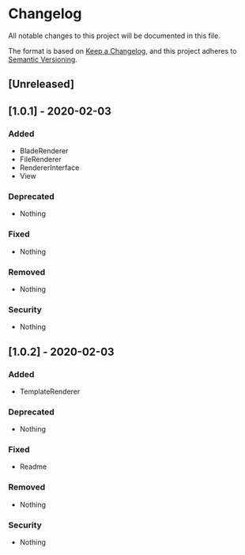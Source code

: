 # Changelog
All notable changes to this project will be documented in this file.

The format is based on [Keep a Changelog](https://keepachangelog.com/en/1.0.0/),
and this project adheres to [Semantic Versioning](https://semver.org/spec/v2.0.0.html).

## [Unreleased]

## [1.0.1] - 2020-02-03

### Added
- BladeRenderer
- FileRenderer
- RendererInterface
- View

### Deprecated
- Nothing

### Fixed
- Nothing

### Removed
- Nothing

### Security
- Nothing

## [1.0.2] - 2020-02-03

### Added
- TemplateRenderer

### Deprecated
- Nothing

### Fixed
- Readme

### Removed
- Nothing

### Security
- Nothing
